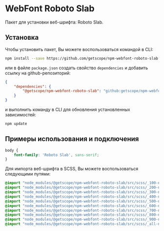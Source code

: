 # WebFont Roboto Slab

Пакет для установки веб-шрифта: Roboto Slab.

## Установка

Чтобы установить пакет, Вы можете воспользоваться командой в CLI:

```bash 
npm install --save https://github.com/getscope/npm-webfont-roboto-slab
```

или в файле `package.json` создать свойство `dependencies` и добавить ссылку на github-репозиторий:

```json 
{
    "dependencies": {
        "@getscope/npm-webfont-roboto-slab": "github:getscope/npm-webfont-roboto-slab"
    }
}
```

и выполнить команду в CLI для обновления установленных зависимостей:

```bash 
npm update
```

## Примеры использования и подключения

```css 
body {
    font-family: 'Roboto Slab', sans-serif;
}
```

Для импорта веб-шрифта в SCSS, Вы можете воспользоваться следующими путями:

```scss 
@import "node_modules/@getscope/npm-webfont-roboto-slab/src/scss/_100-normal.scss";
@import "node_modules/@getscope/npm-webfont-roboto-slab/src/scss/_200-normal.scss";
@import "node_modules/@getscope/npm-webfont-roboto-slab/src/scss/_300-normal.scss";
@import "node_modules/@getscope/npm-webfont-roboto-slab/src/scss/_400-normal.scss";
@import "node_modules/@getscope/npm-webfont-roboto-slab/src/scss/_500-normal.scss";
@import "node_modules/@getscope/npm-webfont-roboto-slab/src/scss/_600-normal.scss";
@import "node_modules/@getscope/npm-webfont-roboto-slab/src/scss/_700-normal.scss";
@import "node_modules/@getscope/npm-webfont-roboto-slab/src/scss/_800-normal.scss";
@import "node_modules/@getscope/npm-webfont-roboto-slab/src/scss/_900-normal.scss";
@import "node_modules/@getscope/npm-webfont-roboto-slab/src/scss/_all-normal.scss";
```
